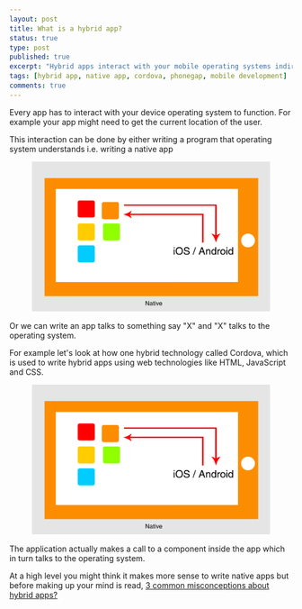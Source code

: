 ```yaml
---
layout: post
title: What is a hybrid app?
status: true
type: post
published: true
excerpt: "Hybrid apps interact with your mobile operating systems indirectly."
tags: [hybrid app, native app, cordova, phonegap, mobile development]
comments: true
---
```


Every app has to interact with your device operating system to function. For example your app might need to get the current
location of the user.

This interaction can be done by either writing a program that operating system understands i.e. writing a native app

<figure>
	<img src="../images/native.jpg">
</figure>

 
Or we can write an app talks to something say "X" and "X" talks to the operating system.

For example let's look at how one hybrid technology called Cordova, which is used to write hybrid apps using web
technologies like HTML, JavaScript and CSS.
<figure>
	<img src="../images/native.jpg">
</figure>

The application actually makes a call to a component inside the app which in turn talks to the operating system.

At a high level you might think it makes more sense to write native apps but before making up your mind is read, 
[3 common misconceptions about hybrid apps?](http://vishesh.space/3-common-misconceptions-about-hybrid-apps/)